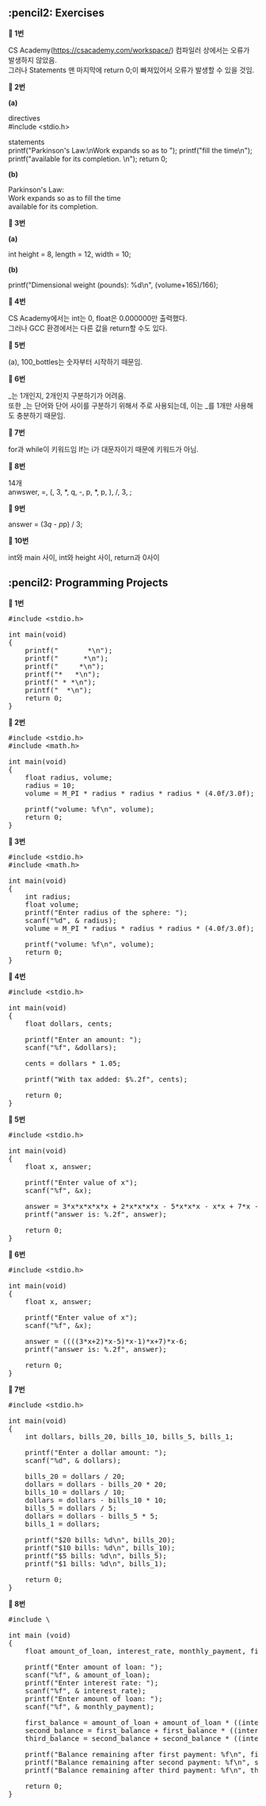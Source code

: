 <h2>:pencil2: Exercises</h2>

**:pushpin: 1번**

CS Academy(https://csacademy.com/workspace/) 컴파일러 상에서는 오류가 발생하지 않았음.<br>
그러나 Statements 맨 마지막에 return 0;이 빠져있어서 오류가 발생할 수 있을 것임.

**:pushpin: 2번**

**(a)**<br>

directives<br>
#include <stdio.h><br>

statements<br>
printf("Parkinson's Law:\nWork expands so as to ");
printf("fill the time\n");
printf("available for its completion. \n");
return 0;

**(b)**<br>

Parkinson's Law:<br>
Work expands so as to fill the time<br>
available for its completion.<br>

**:pushpin: 3번**

**(a)**<br>

int height = 8, length = 12, width = 10;

**(b)**<br>

printf("Dimensional weight (pounds): %d\n", (volume+165)/166);

**:pushpin: 4번**

CS Academy에서는 int는 0, float은 0.000000만 출력했다.<br>
그러나 GCC 환경에서는 다른 값을 return할 수도 있다.<br>

**:pushpin: 5번**

(a), 100_bottles는 숫자부터 시작하기 때문임.<br>

**:pushpin: 6번**

_는 1개인지, 2개인지 구분하기가 어려움.<br>
또한 _는 단어와 단어 사이를 구분하기 위해서 주로 사용되는데, 이는 _를 1개만 사용해도 충분하기 때문임.<br>

**:pushpin: 7번**

for과 while이 키워드임 If는 i가 대문자이기 때문에 키워드가 아님.<br>

**:pushpin: 8번**

14개<br>
anwswer, =, (, 3, *, q, -, p, *, p, ), /, 3, ;

**:pushpin: 9번**

answer = (3*q - p*p) / 3;

**:pushpin: 10번**

int와 main 사이, int와 height 사이, return과 0사이<br>

<h2>:pencil2: Programming Projects</h2>

**:pushpin: 1번**

<pre>
#include <<t>stdio.h>

int main(void)
{
    printf("       *\n");
    printf("      *\n");
    printf("     *\n");
    printf("*   *\n");
    printf(" * *\n");
    printf("  *\n");
    return 0;
}
</pre>

**:pushpin: 2번**
<pre>
#include <<t>stdio.h>
#include <<t>math.h>

int main(void)
{
    float radius, volume;
    radius = 10;
    volume = M_PI * radius * radius * radius * (4.0f/3.0f);
    
    printf("volume: %f\n", volume);
    return 0;
}
</pre>

**:pushpin: 3번**

<pre>
#include <<t>stdio.h>
#include <<t>math.h>

int main(void)
{
    int radius;
    float volume;
    printf("Enter radius of the sphere: ");
    scanf("%d", & radius);
    volume = M_PI * radius * radius * radius * (4.0f/3.0f);
    
    printf("volume: %f\n", volume);
    return 0;
}
</pre>

**:pushpin: 4번**

<pre>
#include <<t>stdio.h>

int main(void)
{
    float dollars, cents;
    
    printf("Enter an amount: ");
    scanf("%f", &dollars);
    
    cents = dollars * 1.05;
    
    printf("With tax added: $%.2f", cents);
    
    return 0;
}
</pre>

**:pushpin: 5번**

<pre>
#include <<t>stdio.h>

int main(void)
{
    float x, answer;
    
    printf("Enter value of x");
    scanf("%f", &x);
    
    answer = 3*x*x*x*x*x + 2*x*x*x*x - 5*x*x*x - x*x + 7*x -6;
    printf("answer is: %.2f", answer);
    
    return 0;
}
</pre>

**:pushpin: 6번**

<pre>
#include <<t>stdio.h>

int main(void)
{
    float x, answer;
    
    printf("Enter value of x");
    scanf("%f", &x);
    
    answer = ((((3*x+2)*x-5)*x-1)*x+7)*x-6;
    printf("answer is: %.2f", answer);
    
    return 0;
}
</pre>

**:pushpin: 7번**

<pre>
#include <<t>stdio.h>

int main(void)
{
    int dollars, bills_20, bills_10, bills_5, bills_1;
    
    printf("Enter a dollar amount: ");
    scanf("%d", & dollars);
    
    bills_20 = dollars / 20;
    dollars = dollars - bills_20 * 20;
    bills_10 = dollars / 10;
    dollars = dollars - bills_10 * 10;
    bills_5 = dollars / 5;
    dollars = dollars - bills_5 * 5;
    bills_1 = dollars;
    
    printf("$20 bills: %d\n", bills_20);
    printf("$10 bills: %d\n", bills_10);
    printf("$5 bills: %d\n", bills_5);
    printf("$1 bills: %d\n", bills_1);
    
    return 0;
}
</pre>

**:pushpin: 8번**

<pre>
#include \<stdio.h\>

int main (void)
{
    float amount_of_loan, interest_rate, monthly_payment, first_balance, second_balance, third_balance;
    
    printf("Enter amount of loan: ");
    scanf("%f", & amount_of_loan);
    printf("Enter interest rate: ");
    scanf("%f", & interest_rate);
    printf("Enter amount of loan: ");
    scanf("%f", & monthly_payment);
    
    first_balance = amount_of_loan + amount_of_loan * ((interest_rate / 100) / 12) - monthly_payment;
    second_balance = first_balance + first_balance * ((interest_rate / 100) / 12) - monthly_payment;
    third_balance = second_balance + second_balance * ((interest_rate / 100) / 12) - monthly_payment;
    
    printf("Balance remaining after first payment: %f\n", first_balance);
    printf("Balance remaining after second payment: %f\n", second_balance);
    printf("Balance remaining after third payment: %f\n", third_balance);
    
    return 0;
}
</pre>
